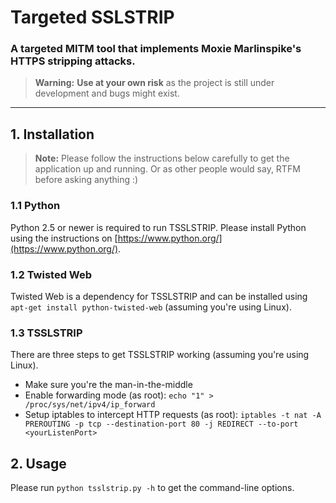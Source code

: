 # Targeted SSLSTRIP
### A targeted MITM tool that implements Moxie Marlinspike's HTTPS stripping attacks.

> **Warning:** 
> **Use at your own risk** as the project is still under development and bugs might exist.

* * *

## 1. Installation
> **Note:** 
> Please follow the instructions below carefully to get the application up and running. Or as other people would say, RTFM before asking anything :)

### 1.1 Python
Python 2.5 or newer is required to run TSSLSTRIP. Please install Python using the instructions on [https://www.python.org/](https://www.python.org/).

### 1.2 Twisted Web
Twisted Web is a dependency for TSSLSTRIP and can be installed using `apt-get install python-twisted-web` (assuming you're using Linux).

### 1.3 TSSLSTRIP
There are three steps to get TSSLSTRIP working (assuming you're using Linux).

 - Make sure you're the man-in-the-middle
 - Enable forwarding mode (as root): `echo "1" > /proc/sys/net/ipv4/ip_forward`
 - Setup iptables to intercept HTTP requests (as root): `iptables -t nat -A PREROUTING -p tcp --destination-port 80 -j REDIRECT --to-port <yourListenPort>`

## 2. Usage
Please run `python tsslstrip.py -h` to get the command-line options.
